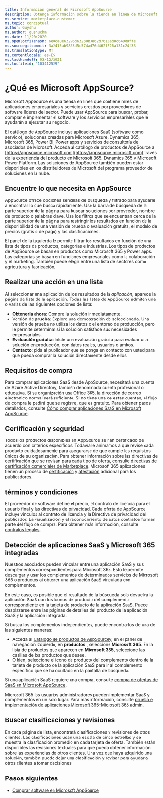 ```yaml
---
title: Información general de Microsoft AppSource
description: Obtenga información sobre la tienda en línea de Microsoft AppSource y cómo puede encontrar y obtener un amplio catálogo de software y soluciones.
ms.service: marketplace-customer
ms.topic: conceptual
author: Guyshu
ms.author: gushuchm
ms.date: 11/20/2020
ms.openlocfilehash: 6e0ca8e63276d63230b3862d7618ad0c649d8ffe
ms.sourcegitcommit: 3a2415ab9833d5c574ad76d462f526a131c24f33
ms.translationtype: MT
ms.contentlocale: es-ES
ms.lasthandoff: 03/12/2021
ms.locfileid: "103412529"
---
```

# <a name="what-is-microsoft-appsource"></a>¿Qué es Microsoft AppSource?

Microsoft AppSource es una tienda en línea que contiene miles de aplicaciones empresariales y servicios creados por proveedores de software líderes del sector. Puede usar AppSource para buscar, probar, comprar e implementar el software y los servicios empresariales que le ayudarán a ejecutar su negocio.

El catálogo de AppSource incluye aplicaciones SaaS (software como servicio), soluciones creadas para Microsoft Azure, Dynamics 365, Microsoft 365, Power BI, Power apps y servicios de consultoría de asociados de Microsoft. Acceda al catálogo de productos de AppSource a [https://appsource.microsoft.com](https://appsource.microsoft.com) través de la experiencia del producto en Microsoft 365, Dynamics 365 y Microsoft Power Platform. Las soluciones de AppSource también pueden estar disponibles en los distribuidores de Microsoft del programa proveedor de soluciones en la nube.

## <a name="find-what-you-need-on-appsource"></a>Encuentre lo que necesita en AppSource

AppSource ofrece opciones sencillas de búsqueda y filtrado para ayudarle a encontrar lo que busca rápidamente. Use la barra de búsqueda de la parte superior de la página para buscar soluciones por proveedor, nombre de producto o palabras clave. Use los filtros que se encuentran cerca de la parte superior de la página para restringir los resultados en función de la disponibilidad de una versión de prueba o evaluación gratuita, el modelo de precios (gratis o de pago) y las clasificaciones.

El panel de la izquierda le permite filtrar los resultados en función de una lista de tipos de productos, categorías e industrias. Los tipos de productos de AppSource se basan en productos como Microsoft 365 y Power apps. Las categorías se basan en funciones empresariales como la colaboración y el marketing. También puede elegir entre una lista de sectores como agricultura y fabricación.

## <a name="take-action-on-a-listing"></a>Realizar una acción en una lista

Al seleccionar una aplicación de los resultados de la _aplicación_, aparece la página de lista de la aplicación. Todas las listas de AppSource admiten una o varias de las siguientes opciones de lista:

- **Obtenerla ahora**: Compre la solución inmediatamente.
- Versión de **prueba**: Explore una demostración de seleccionada. Una versión de prueba no utiliza los datos o el entorno de producción, pero le permite determinar si la solución satisface sus necesidades empresariales.
- **Evaluación gratuita**: inicie una evaluación gratuita para evaluar una solución en producción, con datos reales, usuarios o ambos.
- **Contacto**: pida al publicador que se ponga en contacto con usted para que pueda comprar la solución directamente desde ellos.

## <a name="purchasing-requirements"></a>Requisitos de compra

Para comprar aplicaciones SaaS desde AppSource, necesitará una cuenta de Azure Active Directory, también denominada cuenta profesional o educativa. Si su organización usa Office 365, la dirección de correo electrónico normal será suficiente. Si no tiene una de estas cuentas, el flujo de compra le pedirá que se registre, que es gratuito. Para obtener pasos detallados, consulte [Cómo comprar aplicaciones SaaS en Microsoft AppSource](purchase-software-appsource.md).

## <a name="certification-and-security"></a>Certificación y seguridad

Todos los productos disponibles en AppSource se han certificado de acuerdo con criterios específicos. Todavía le animamos a que revise cada producto cuidadosamente para asegurarse de que cumple los requisitos únicos de su organización. Para obtener información sobre las directivas de certificación que se revisan para cada tipo de oferta, consulte [directivas de certificación comerciales de Marketplace](/legal/marketplace/certification-policies). Microsoft 365 aplicaciones tienen un proceso de [certificación](/microsoft-365-app-certification/docs/enterprise-app-certification-guide) y [atestación](/microsoft-365-app-certification/docs/enterprise-app-attestation-guide) adicional para los publicadores.

## <a name="terms-and-conditions"></a>términos y condiciones

El proveedor de software define el precio, el contrato de licencia para el usuario final y las directivas de privacidad. Cada oferta de AppSource incluye vínculos al contrato de licencia y la Directiva de privacidad del publicador. La visualización y el reconocimiento de estos contratos forman parte del flujo de compra. Para obtener más información, consulte [contratos legales](legal-contracts.md).

## <a name="discover-saas-and-microsoft-365-integrated-apps"></a>Detección de aplicaciones SaaS y Microsoft 365 integradas

Nuestros asociados pueden vincular entre una aplicación SaaS y sus complementos correspondientes para Microsoft 365. Esto le permite descargar y usar los complementos de determinados servicios de Microsoft 365 o productos al obtener una aplicación SaaS vinculada con complementos.

En este caso, es posible que el resultado de la búsqueda solo devuelva la aplicación SaaS con los iconos de producto del complemento correspondiente en la tarjeta de producto de la aplicación SaaS. Puede desplazarse entre las páginas de detalles del producto de la aplicación SaaS y la aplicación integrada.

Si busca los complementos independientes, puede encontrarlos de una de las siguientes maneras:

- Acceda al [Catálogo de productos de AppSource](https://appsource.microsoft.com/marketplace/apps/)y, en el panel de navegación izquierdo, en **productos** , seleccione **Microsoft 365**. En la lista de productos que aparecen en **Microsoft 365**, seleccione las casillas de los productos que desee.
- O bien, seleccione el icono de producto del complemento dentro de la tarjeta de producto de la aplicación SaaS para ir al complemento específico que se ha ocultado en la pantalla de búsqueda.

Si una aplicación SaaS requiere una compra, consulte [compra de ofertas de SaaS en Microsoft AppSource](purchase-software-appsource.md).

Microsoft 365 los usuarios administradores pueden implementar SaaS y complementos en un solo lugar. Para más información, consulte [prueba e implementación de aplicaciones Microsoft 365-Microsoft 365 admin](/microsoft-365/admin/manage/test-and-deploy-microsoft-365-apps).

## <a name="find-ratings-and-reviews"></a>Buscar clasificaciones y revisiones

En cada página de lista, encontrará clasificaciones y revisiones de otros clientes. Las clasificaciones usan una escala de cinco estrellas y se muestra la clasificación promedio en cada tarjeta de oferta. También están disponibles las revisiones textuales para que pueda obtener información sobre las experiencias de otros clientes. Una vez que haya adquirido una solución, también puede dejar una clasificación y revisar para ayudar a otros clientes a tomar decisiones.

## <a name="next-steps"></a>Pasos siguientes

- [Comprar software en Microsoft AppSource](purchase-software-appsource.md)

